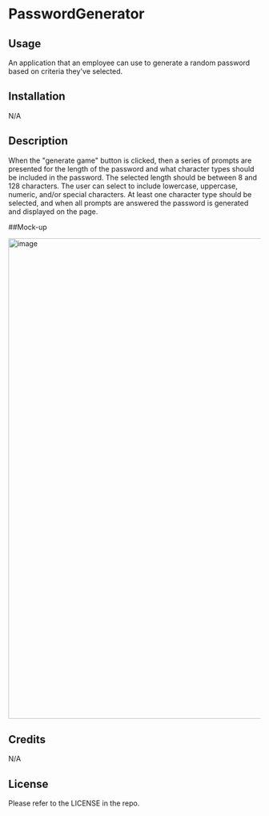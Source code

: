 # PasswordGenerator

## Usage
 An application that an employee can use to generate a random password based on criteria they've selected.
## Installation
N/A

## Description
 When the "generate game" button is clicked, then a series of prompts are presented for the length of the password and what character types should be included in the password. The selected length should be between 8 and 128 characters. The user can select to include lowercase, uppercase, numeric, and/or special characters. At least one character type should be selected, and when all prompts are answered the password is generated and displayed on the page.

##Mock-up

<img width="959" alt="image" src="https://user-images.githubusercontent.com/107433103/213243703-a279e68d-6e6f-4155-a497-2b06d3106df7.png">


## Credits

N/A

## License

Please refer to the LICENSE in the repo.


